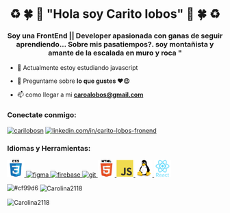 <h1 align="center"> ♻️ 🍀 💫 "Hola soy Carito lobos" 💫 🍀 ♻️ </h1>
<h3 align="center">Soy una FrontEnd || Developer apasionada con ganas de seguir aprendiendo...
 Sobre mis pasatiempos?.
  soy montañista y amante de la escalada en muro y roca "</h3>

- 🔭 Actualmente estoy estudiando javascript

- 💬 Preguntame sobre **lo que gustes ❤️😉**

- 📫 como llegar a mi **caroalobos@gmail.com**

<h3 align="left">Conectate conmigo:

</h3>
<p align="left">
<a href="https://twitter.com/carilobosn" target="blank"><img align="center" src="https://raw.githubusercontent.com/rahuldkjain/github-profile-readme-generator/master/src/images/icons/Social/twitter.svg" alt="carilobosn" height="30" width="40" /></a>
<a href="https://linkedin.com/in/linkedin.com/in/carito-lobos-fronend" target="blank"><img align="center" src="https://raw.githubusercontent.com/rahuldkjain/github-profile-readme-generator/master/src/images/icons/Social/linked-in-alt.svg" alt="linkedin.com/in/carito-lobos-fronend" height="30" width="40" /></a>

</p>

<h3 align="left">Idiomas y Herramientas:</h3>
<p align="left"> <a href="https://www.w3schools.com/css/" target="_blank" rel="noreferrer"> <img src="https://raw.githubusercontent.com/devicons/devicon/master/icons/css3/css3-original-wordmark.svg" alt="css3" width="40" height="40"/> </a> <a href="https://www.figma.com/" target="_blank" rel="noreferrer"> <img src="https://www.vectorlogo.zone/logos/figma/figma-icon.svg" alt="figma" width="40" height="40"/> </a> <a href="https://firebase.google.com/" target="_blank" rel="noreferrer"> <img src="https://www.vectorlogo.zone/logos/firebase/firebase-icon.svg" alt="firebase" width="40" height="40"/> </a> <a href="https://git-scm.com/" target="_blank" rel="noreferrer"> <img src="https://www.vectorlogo.zone/logos/git-scm/git-scm-icon.svg" alt="git" width="40" height="40"/> </a> <a href="https://www.w3.org/html/" target="_blank" rel="noreferrer"> <img src="https://raw.githubusercontent.com/devicons/devicon/master/icons/html5/html5-original-wordmark.svg" alt="html5" width="40" height="40"/> </a> <a href="https://developer.mozilla.org/en-US/docs/Web/JavaScript" target="_blank" rel="noreferrer"> <img src="https://raw.githubusercontent.com/devicons/devicon/master/icons/javascript/javascript-original.svg" alt="javascript" width="40" height="40"/> </a> <a href="https://www.linux.org/" target="_blank" rel="noreferrer"> <img src="https://raw.githubusercontent.com/devicons/devicon/master/icons/linux/linux-original.svg" alt="linux" width="40" height="40"/> </a> <a href="https://reactjs.org/" target="_blank" rel="noreferrer"> <img src="https://raw.githubusercontent.com/devicons/devicon/master/icons/react/react-original-wordmark.svg" alt="react" width="40" height="40"/> </a> </p>

<p><img align="left" src="https://github-readme-stats.vercel.app/api/top-langs?username=Carolina2118&show_icons=true&title_color=cf99d6&locale=en&layout=compact" alt="#cf99d6"/></p>

<p>&nbsp;<img align="center" src="https://github-readme-stats.vercel.app/api?username=Carolina2118&show_icons=true&title_color=e90c89&hide_border=true&locale=en" alt="Carolina2118" /></p>

<p><img align="center" src="https://github-readme-streak-stats.herokuapp.com/?user=Carolina2118" alt="Carolina2118"/></p>
